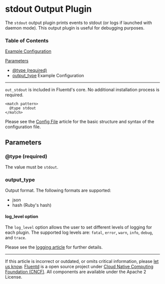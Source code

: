 stdout Output Plugin
====================

The `stdout` output plugin prints events to stdout (or logs if launched
with daemon mode). This output plugin is useful for debugging purposes.


### Table of Contents

[Example Configuration](#example-configuration)

[Parameters](#parameters)

-   [\@type (required)](#@type-(required))
-   [output\_type](#output_type)
Example Configuration
---------------------

`out_stdout` is included in Fluentd's core. No additional installation
process is required.

``` {.CodeRay}
<match pattern>
  @type stdout
</match>
```
Please see the [Config File](config-file) article for the basic
structure and syntax of the configuration file.

Parameters
----------

### \@type (required)

The value must be `stdout`.

### output\_type

Output format. The following formats are supported:

-   json
-   hash (Ruby's hash)

#### log\_level option

The `log_level` option allows the user to set different levels of
logging for each plugin. The supported log levels are: `fatal`, `error`,
`warn`, `info`, `debug`, and `trace`.

Please see the [logging article](logging) for further details.


------------------------------------------------------------------------

If this article is incorrect or outdated, or omits critical information,
please [let us
know](https://github.com/fluent/fluentd-docs/issues?state=open).
[Fluentd](http://www.fluentd.org/) is a open source project under [Cloud
Native Computing Foundation (CNCF)](https://cncf.io/). All components
are available under the Apache 2 License.
